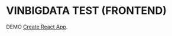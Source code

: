 # VINBIGDATA TEST (FRONTEND)

DEMO [Create React App](https://github.com/facebook/create-react-app).
